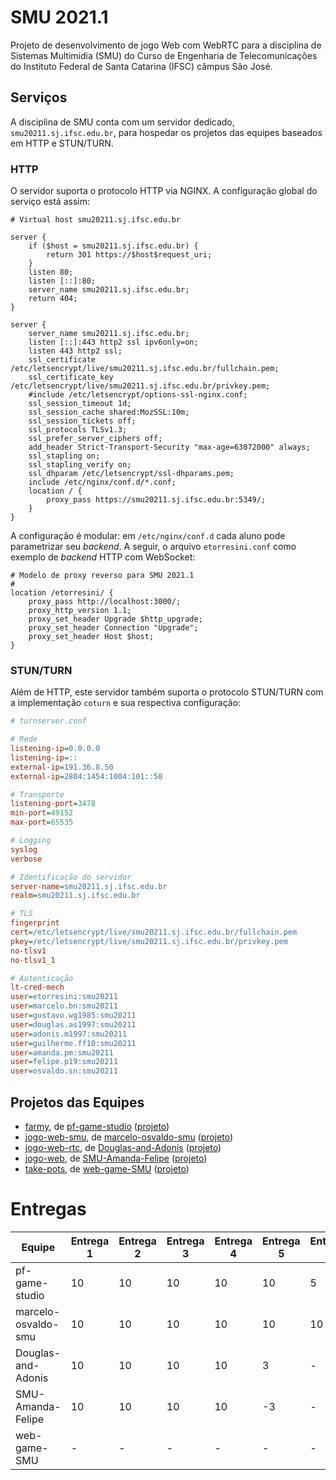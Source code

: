 # SMU 2021.1

Projeto de desenvolvimento de jogo Web com WebRTC para a disciplina de Sistemas Multimídia (SMU) do Curso de Engenharia de Telecomunicações do Instituto Federal de Santa Catarina (IFSC) câmpus São José.

## Serviços

A disciplina de SMU conta com um servidor dedicado, `smu20211.sj.ifsc.edu.br`, para hospedar os projetos das equipes baseados em HTTP e STUN/TURN.

### HTTP

O servidor suporta o protocolo HTTP via NGINX. A configuração global do serviço está assim:

```nginx
# Virtual host smu20211.sj.ifsc.edu.br

server {
    if ($host = smu20211.sj.ifsc.edu.br) {
        return 301 https://$host$request_uri;
    }
    listen 80;
    listen [::]:80;
    server_name smu20211.sj.ifsc.edu.br;
    return 404;
}

server {
    server_name smu20211.sj.ifsc.edu.br;
    listen [::]:443 http2 ssl ipv6only=on;
    listen 443 http2 ssl;
    ssl_certificate /etc/letsencrypt/live/smu20211.sj.ifsc.edu.br/fullchain.pem;
    ssl_certificate_key /etc/letsencrypt/live/smu20211.sj.ifsc.edu.br/privkey.pem;
    #include /etc/letsencrypt/options-ssl-nginx.conf;
    ssl_session_timeout 1d;
    ssl_session_cache shared:MozSSL:10m;
    ssl_session_tickets off;
    ssl_protocols TLSv1.3;
    ssl_prefer_server_ciphers off;
    add_header Strict-Transport-Security "max-age=63072000" always;
    ssl_stapling on;
    ssl_stapling_verify on;
    ssl_dhparam /etc/letsencrypt/ssl-dhparams.pem;
    include /etc/nginx/conf.d/*.conf;
    location / {
        proxy_pass https://smu20211.sj.ifsc.edu.br:5349/;
    }
}
```

A configuração é modular: em `/etc/nginx/conf.d` cada aluno pode parametrizar seu _backend_. A seguir, o arquivo `etorresini.conf` como exemplo de _backend_ HTTP com WebSocket:

```nginx
# Modelo de proxy reverso para SMU 2021.1
#
location /etorresini/ {
	proxy_pass http://localhost:3000/;
	proxy_http_version 1.1;
	proxy_set_header Upgrade $http_upgrade;
	proxy_set_header Connection "Upgrade";
	proxy_set_header Host $host;
}
```

### STUN/TURN

Além de HTTP, este servidor também suporta o protocolo STUN/TURN com a implementação `coturn` e sua respectiva configuração:

```ini
# turnserver.conf

# Rede
listening-ip=0.0.0.0
listening-ip=::
external-ip=191.36.8.50
external-ip=2804:1454:1004:101::50

# Transporte
listening-port=3478
min-port=49152
max-port=65535

# Logging
syslog
verbose

# Identificação do servidor
server-name=smu20211.sj.ifsc.edu.br
realm=smu20211.sj.ifsc.edu.br

# TLS
fingerprint
cert=/etc/letsencrypt/live/smu20211.sj.ifsc.edu.br/fullchain.pem
pkey=/etc/letsencrypt/live/smu20211.sj.ifsc.edu.br/privkey.pem
no-tlsv1
no-tlsv1_1

# Autenticação
lt-cred-mech
user=etorresini:smu20211
user=marcelo.bn:smu20211
user=gustavo.wg1985:smu20211
user=douglas.as1997:smu20211
user=adonis.m1997:smu20211
user=guilherme.ff10:smu20211
user=amanda.pm:smu20211
user=felipe.p19:smu20211
user=osvaldo.sn:smu20211
```

## Projetos das Equipes

- [farmy](https://github.com/pf-game-studio/farmy), de [pf-game-studio](https://github.com/pf-game-studio) ([projeto](https://github.com/pf-game-studio/farmy/projects/1?fullscreen=true))
- [jogo-web-smu](https://github.com/marcelo-osvaldo-smu/jogo-web-smu), de [marcelo-osvaldo-smu](https://github.com/marcelo-osvaldo-smu) ([projeto](https://github.com/marcelo-osvaldo-smu/jogo-web-smu/projects/1?fullscreen=true))
- [jogo-web-rtc](https://github.com/Douglas-and-Adonis/jogo-web-rtc), de [Douglas-and-Adonis](https://github.com/Douglas-and-Adonis) ([projeto](https://github.com/Douglas-and-Adonis/jogo-web-rtc/projects/1?fullscreen=true))
- [jogo-web](https://github.com/SMU-Amanda-Felipe/jogo-web), de [SMU-Amanda-Felipe](https://github.com/SMU-Amanda-Felipe) ([projeto](https://github.com/SMU-Amanda-Felipe/jogo-web/projects/1?fullscreen=true))
- [take-pots](https://github.com/web-game-SMU/take-pots), de [web-game-SMU](https://github.com/web-game-SMU/take-pots) ([projeto](https://github.com/web-game-SMU/take-pots/projects/1?fullscreen=true))

# Entregas

| Equipe              | Entrega 1 | Entrega 2 | Entrega 3 | Entrega 4 | Entrega 5 | Entrega 6 |
| ------------------- | --------- | --------- | --------- | --------- | --------- | --------- |
| pf-game-studio      | 10        | 10        | 10        | 10        | 10        | 5         |
| marcelo-osvaldo-smu | 10        | 10        | 10        | 10        | 10        | 10        |
| Douglas-and-Adonis  | 10        | 10        | 10        | 10        | 3         | -         |
| SMU-Amanda-Felipe   | 10        | 10        | 10        | 10        | -3        | -         |
| web-game-SMU        | -         | -         | -         | -         | -         | -         |
